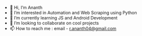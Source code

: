 - 👋 Hi, I’m Ananth
- 👀 I’m interested in Automation and Web Scraping using Python
- 🌱 I’m currently learning JS and Android Development
- 💞️ I’m looking to collaborate on cool projects
- 📫 How to reach me : email - r.ananth04@gmail.com

<!---
AnanthRka/AnanthRka is a ✨ special ✨ repository because its `README.md` (this file) appears on your GitHub profile.
You can click the Preview link to take a look at your changes.
--->
